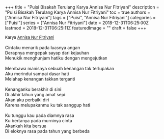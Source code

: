 +++
title = "Puisi Bisakah Terulang Karya Annisa Nur Fitriyani"
description = "Puisi Bisakah Terulang Karya Annisa Nur Fitriyani"
toc = true
authors = ["Annisa Nur Fitriyani"]
tags = ["Puisi", "Annisa Nur Fitriyani"]
categories = ["Puisi"]
series = ["Annisa Nur Fitriyani"]
date = 2018-12-31T06:25:00Z
lastmod = 2018-12-31T06:25:11Z
featuredImage = ""
draft = false
+++

<div style="text-align: justify;">
<div style="font-size: small;">Karya <a href="/authors/annisa-nur-fitriyani/" target="_blank">Annisa Nur Fitriyani</a></div><br />
Cintaku menarik pada luasnya angan<br />Derapnya mengepak sayap dari kejauhan<br />Menukik menghunjam hatiku dengan mengejutkan<br /><br />Membawa manisnya sebuah kenangan tak terlupakan<br />Aku merindui sampai dasar hati<br />Melahap kenangan takkan terganti<br /><br />Kenanganku berakhir di sini<br />Di akhir tahun yang amat sepi<br />Akan aku perbaiki diri<br />Karena melupakanmu ku tak sanggup hati<br /><br />Ku tunggu kau pada diamnya rasa<br />Ku bertanya pada murninya cinta<br />Akankah kita bersua<br />Di eloknya rasa pada tahun yang berbeda</div>
